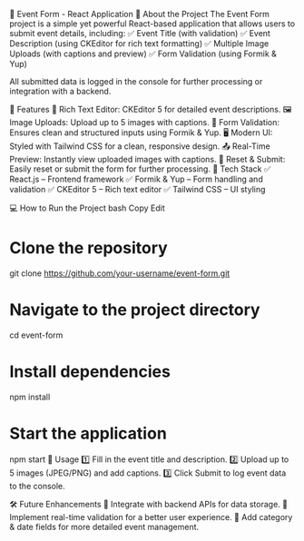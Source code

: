 📅 Event Form - React Application
📝 About the Project
The Event Form project is a simple yet powerful React-based application that allows users to submit event details, including:
✅ Event Title (with validation)
✅ Event Description (using CKEditor for rich text formatting)
✅ Multiple Image Uploads (with captions and preview)
✅ Form Validation (using Formik & Yup)

All submitted data is logged in the console for further processing or integration with a backend.

🚀 Features
📌 Rich Text Editor: CKEditor 5 for detailed event descriptions.
🖼️ Image Uploads: Upload up to 5 images with captions.
🎯 Form Validation: Ensures clean and structured inputs using Formik & Yup.
🖥️ Modern UI: Styled with Tailwind CSS for a clean, responsive design.
📤 Real-Time Preview: Instantly view uploaded images with captions.
🔄 Reset & Submit: Easily reset or submit the form for further processing.
📂 Tech Stack
✅ React.js – Frontend framework
✅ Formik & Yup – Form handling and validation
✅ CKEditor 5 – Rich text editor
✅ Tailwind CSS – UI styling



💻 How to Run the Project
bash
Copy
Edit
# Clone the repository
git clone https://github.com/your-username/event-form.git

# Navigate to the project directory
cd event-form

# Install dependencies
npm install

# Start the application
npm start
📜 Usage
1️⃣ Fill in the event title and description.
2️⃣ Upload up to 5 images (JPEG/PNG) and add captions.
3️⃣ Click Submit to log event data to the console.

🛠️ Future Enhancements
🔹 Integrate with backend APIs for data storage.
🔹 Implement real-time validation for a better user experience.
🔹 Add category & date fields for more detailed event management.